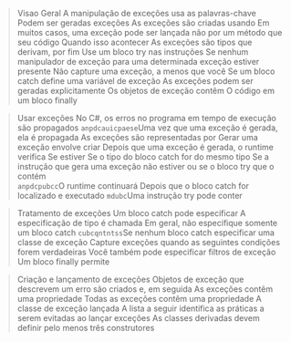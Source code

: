 > Visao Geral
                      A manipulação de exceções usa as palavras-chave 
           Podem ser geradas exceções
                                                  As exceções são criadas usando
Em muitos casos, uma exceção pode ser lançada não por um método que seu código
          Quando isso acontecer
 As exceções são tipos que derivam, por fim
 Use um bloco try nas instruções
 Se nenhum manipulador de exceção para uma determinada exceção estiver presente
 Não capture uma exceção, a menos que você
 Se um bloco catch define uma variável de exceção
 As exceções podem ser geradas explicitamente
 Os objetos de exceção contêm
 O código em um bloco finally 

> Usar exceções
No C#, os erros no programa em tempo de execução são propagados
                `anpdcauicpaese`Uma vez que uma exceção é gerada, ela é propagada
As exceções são representadas por
             Gerar uma exceção envolve criar
Depois que uma exceção é gerada, o runtime verifica 
                                    Se estiver
                                      Se o tipo do bloco catch for do mesmo tipo
Se a instrução que gera uma exceção não estiver 
                                                ou se o bloco try que o contém   
                                                `anpdcpubcc`O runtime continuará 
                Depois que o bloco catch for localizado e executado
`mdubc`Uma instrução try pode conter 

> Tratamento de exceções
Um bloco catch pode especificar 
                                               A especificação de tipo é chamada
                      Em geral, não especifique 
                                                         somente um bloco catch 
            `cubcqntntss`Se nenhum bloco catch especificar uma classe de exceção 
Capture exceções quando as seguintes condições forem verdadeiras
Você também pode especificar filtros de exceção 
Um bloco finally permite

> Criação e lançamento de exceções
    Objetos de exceção que descrevem um erro são criados e, em seguida
As exceções contêm uma propriedade 
Todas as exceções contêm uma propriedade 
                               A classe de exceção lançada 
A lista a seguir identifica as práticas a serem evitadas ao lançar exceções
                As classes derivadas devem definir pelo menos três construtores